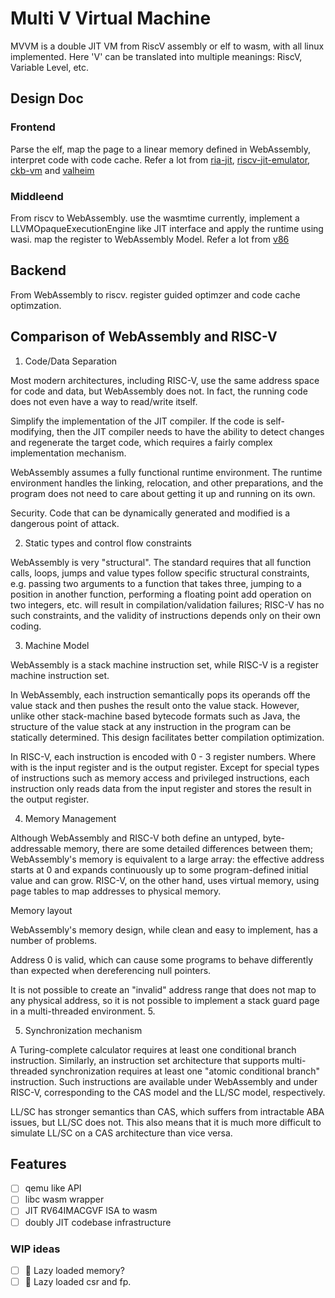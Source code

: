 # Multi V Virtual Machine
MVVM is a double JIT VM from RiscV assembly or elf to wasm, with all linux implemented. Here 'V' can be translated into multiple meanings: RiscV, Variable Level, etc. 
## Design Doc
### Frontend 
Parse the elf, map the page to a linear memory defined in WebAssembly, interpret code with code cache. Refer a lot from [ria-jit](https://github.com/ria-jit/ria-jit), [riscv-jit-emulator](https://github.com/programmerjake/riscv-jit-emulator), [ckb-vm](https://github.com/nervosnetwork/ckb-vm/) and [valheim](https://github.com/imkiva/valheim/)
### Middleend
From riscv to WebAssembly. use the wasmtime currently, implement a LLVMOpaqueExecutionEngine like JIT interface and apply the runtime using wasi. map the register to WebAssembly Model. Refer a lot from [v86]()
## Backend
From WebAssembly to riscv. register guided optimzer and code cache optimzation.
## Comparison of WebAssembly and RISC-V
1. Code/Data Separation

Most modern architectures, including RISC-V, use the same address space for code and data, but WebAssembly does not. In fact, the running code does not even have a way to read/write itself.

Simplify the implementation of the JIT compiler. If the code is self-modifying, then the JIT compiler needs to have the ability to detect changes and regenerate the target code, which requires a fairly complex implementation mechanism.

WebAssembly assumes a fully functional runtime environment. The runtime environment handles the linking, relocation, and other preparations, and the program does not need to care about getting it up and running on its own.

Security. Code that can be dynamically generated and modified is a dangerous point of attack.

2. Static types and control flow constraints

WebAssembly is very "structural". The standard requires that all function calls, loops, jumps and value types follow specific structural constraints, e.g. passing two arguments to a function that takes three, jumping to a position in another function, performing a floating point add operation on two integers, etc. will result in compilation/validation failures; RISC-V has no such constraints, and the validity of instructions depends only on their own coding.

3. Machine Model

WebAssembly is a stack machine instruction set, while RISC-V is a register machine instruction set.

In WebAssembly, each instruction semantically pops its operands off the value stack and then pushes the result onto the value stack. However, unlike other stack-machine based bytecode formats such as Java, the structure of the value stack at any instruction in the program can be statically determined. This design facilitates better compilation optimization.

In RISC-V, each instruction is encoded with 0 - 3 register numbers. Where with is the input register and is the output register. Except for special types of instructions such as memory access and privileged instructions, each instruction only reads data from the input register and stores the result in the output register.

4. Memory Management

Although WebAssembly and RISC-V both define an untyped, byte-addressable memory, there are some detailed differences between them; WebAssembly's memory is equivalent to a large array: the effective address starts at 0 and expands continuously up to some program-defined initial value and can grow. RISC-V, on the other hand, uses virtual memory, using page tables to map addresses to physical memory.


Memory layout

WebAssembly's memory design, while clean and easy to implement, has a number of problems.

Address 0 is valid, which can cause some programs to behave differently than expected when dereferencing null pointers.

It is not possible to create an "invalid" address range that does not map to any physical address, so it is not possible to implement a stack guard page in a multi-threaded environment. 5.

5. Synchronization mechanism

A Turing-complete calculator requires at least one conditional branch instruction. Similarly, an instruction set architecture that supports multi-threaded synchronization requires at least one "atomic conditional branch" instruction. Such instructions are available under WebAssembly and under RISC-V, corresponding to the CAS model and the LL/SC model, respectively.

LL/SC has stronger semantics than CAS, which suffers from intractable ABA issues, but LL/SC does not. This also means that it is much more difficult to simulate LL/SC on a CAS architecture than vice versa.

## Features
- [ ] qemu like API
- [ ] libc wasm wrapper
- [ ] JIT RV64IMACGVF ISA to wasm
- [ ] doubly JIT codebase infrastructure

### WIP ideas
- [ ] 🚧 Lazy loaded memory?
- [ ] 🚧 Lazy loaded csr and fp.
